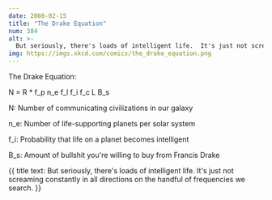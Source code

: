 ```yaml
---
date: 2008-02-15
title: "The Drake Equation"
num: 384
alt: >-
  But seriously, there's loads of intelligent life.  It's just not screaming constantly in all directions on the handful of frequencies we search.
img: https://imgs.xkcd.com/comics/the_drake_equation.png
---
```

The Drake Equation:

N = R * f_p n_e f_l f_i f_c L B_s

N: Number of communicating civilizations in our galaxy

n_e: Number of life-supporting planets per solar system

f_i: Probability that life on a planet becomes intelligent

B_s: Amount of bullshit you're willing to buy from Francis Drake

{{ title text: But seriously, there's loads of intelligent life. It's just not screaming constantly in all directions on the handful of frequencies we search. }}